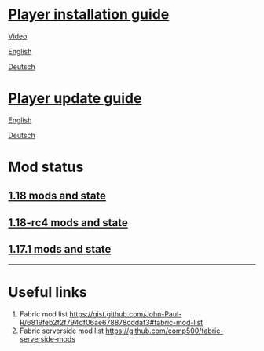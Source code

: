 # [Player installation guide](Installation.MD)
[Video](Installation.MD#installation-video)

[English](Installation.MD#installation-video#get-up-and-running-clientside-german-version-below)

[Deutsch](Installation.MD#installation-video#clientside-installation-deutsch)
# [Player update guide](Update.MD)
[English](Update.MD#update-clientside-german-version-below)

[Deutsch](Update.MD#clientside-updaten)

# Mod status
## [1.18 mods and state](1.18)
## [1.18-rc4 mods and state](1.18-rc4)
## [1.17.1 mods and state](1.17.1)
---
# Useful links
1. Fabric mod list https://gist.github.com/John-Paul-R/6819feb2f2f794df06ae678878cddaf3#fabric-mod-list
2. Fabric serverside mod list https://github.com/comp500/fabric-serverside-mods
